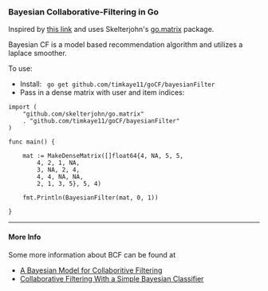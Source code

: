 ### Bayesian Collaborative-Filtering in Go

Inspired by [this link](http://www.hindawi.com/journals/aai/2009/421425/) and uses Skelterjohn's [go.matrix](http://github.com/skelterjohn/go.matrix) package.

Bayesian CF is a model based recommendation algorithm and utilizes a laplace smoother. 

To use:
 - Install: ``` go get github.com/timkaye11/goCF/bayesianFilter```
 -  Pass in a dense matrix with user and item indices:
```
import (
	"github.com/skelterjohn/go.matrix"
	. "github.com/timkaye11/goCF/bayesianFilter"
)

func main() {

	mat := MakeDenseMatrix([]float64{4, NA, 5, 5,
		4, 2, 1, NA,
		3, NA, 2, 4,
		4, 4, NA, NA,
		2, 1, 3, 5}, 5, 4)
	
	fmt.Println(BayesianFilter(mat, 0, 1))

}
```

---
 
#### More Info
Some more information about BCF can be found at
 - [A Bayesian Model for Collaboritive Filtering](http://www-stat.wharton.upenn.edu/~edgeorge/Research_papers/Bcollab.pdf)
 - [Collaborative Filtering With a Simple Bayesian Classifier](http://www.ics.uci.edu/~pazzani/Publications/IPSJ.pdf)


